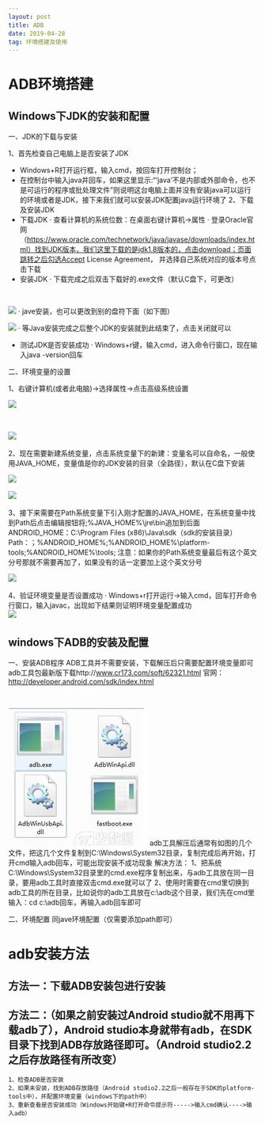 ```yaml
---
layout: post
title: ADB
date: 2019-04-28
tag: 环境搭建及使用
---
```


# ADB环境搭建

## Windows下JDK的安装和配置
一、JDK的下载与安装

1、首先检查自己电脑上是否安装了JDK
   - Windows+R打开运行框，输入cmd，按回车打开控制台；
   - 在控制台中输入java并回车，如果这里显示:“‘java’不是内部或外部命令，也不是可运行的程序或批处理文件”则说明这台电脑上面并没有安装java可以运行的环境或者是JDK，接下来我们就可以安装JDK配置java运行环境了
2、下载及安装JDK
   - 下载JDK
   · 查看计算机的系统位数：在桌面右键计算机->属性
   · 登录Oracle官网（https://www.oracle.com/technetwork/java/javase/downloads/index.html）找到JDK版本，我们这里下载的是jdk1.8版本的，点击download；页面跳转之后勾选Accept License Agreement， 并选择自己系统对应的版本号点击下载
   - 安装JDK
   · 下载完成之后双击下载好的.exe文件（默认C盘下，可更改）
<br />

![](/images/posts/markdown/java01.png)
   · jave安装，也可以更改到别的盘符下面（如下图）
<br />

![](/images/posts/markdown/java02.png)
   · 等Java安装完成之后整个JDK的安装就到此结束了，点击关闭就可以
   - 测试JDK是否安装成功
   · Windows+r键，输入cmd，进入命令行窗口，现在输入java -version回车


二、环境变量的设置

1、右键计算机(或者此电脑)->选择属性->点击高级系统设置
<br />

![](/images/posts/markdown/java03.png)

<br />

![](/images/posts/markdown/java04.png)

2、现在需要新建系统变量，点击系统变量下的新建：变量名可以自命名，一般使用JAVA_HOME，变量值是你的JDK安装的目录（全路径），默认在C盘下安装
<br />

![](/images/posts/markdown/java05.png)
<br />

![](/images/posts/markdown/java06.png)

3、接下来需要在Path系统变量下引入刚才配置的JAVA_HOME，在系统变量中找到Path后点击编辑按钮将;%JAVA_HOME%\jre\bin追加到后面
   ANDROID_HOME：C:\Program Files (x86)\Java\sdk（sdk的安装目录）
   Path：；%ANDROID_HOME%;%ANDROID_HOME%\platform-tools;%ANDROID_HOME%\tools;
   注意：如果你的Path系统变量最后有这个英文分号那就不需要再加了，如果没有的话一定要加上这个英文分号
<br />

![](/images/posts/markdown/java07.png)

4、验证环境变量是否设置成功
   · Windows+r打开运行->输入cmd，回车打开命令行窗口，输入javac，出现如下结果则证明环境变量配置成功
<br />
![](/images/posts/markdown/java08.png)


## windows下ADB的安装及配置
一、安装ADB程序
ADB工具并不需要安装，下载解压后只需要配置环境变量即可
adb工具包最新版下载http://www.cr173.com/soft/62321.html
官网：http://developer.android.com/sdk/index.html

<br />

![](/images/posts/markdown/adbImage.png)
adb工具解压后通常有如图的几个文件，把这几个文件复制到C:\Windows\System32目录，复制完成后再开始，打开cmd输入adb回车，可能出现安装不成功现象
解决方法：
1、把系统C:\Windows\System32目录里的cmd.exe程序复制出来，与adb工具放在同一目录，要用adb工具时直接双击cmd.exe就可以了
2、使用时需要在cmd里切换到adb工具的所在目录，比如说你的adb工具放在c:\adb这个目录，我们先在cmd里输入：cd c:\adb回车，再输入adb回车即可


二、环境配置
    同jave环境配置（仅需要添加path即可）


# adb安装方法
## 方法一：下载ADB安装包进行安装
## 方法二：（如果之前安装过Android studio就不用再下载adb了），Android studio本身就带有adb，在SDK目录下找到ADB存放路径即可。（Android studio2.2之后存放路径有所改变）

```
1、检查ADB是否安装
2、如果未安装，找到ADB存放路径（Android studio2.2之后一般存在于SDK的platform-tools中），并配置环境变量（windows下的path中）
3、重新查看是否安装成功（Windows开始键+R打开命令提示符----->输入cmd确认---->输入adb）
```

